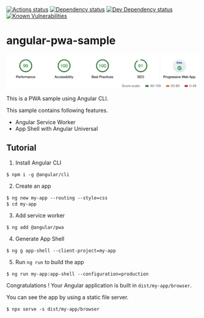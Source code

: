 [![Actions status][actions-image]][actions-url]
[![Dependency status][david-dm-image]][david-dm-url]
[![Dev Dependency status][david-dm-dev-image]][david-dm-dev-url]
[![Known Vulnerabilities][snyk-image]][snyk-url]

# angular-pwa-sample

![lightouse](./lighthouse.png)

This is a PWA sample using Angular CLI.

This sample contains following features.

- Angular Service Worker
- App Shell with Angular Universal

## Tutorial

1. Install Angular CLI

```shell
$ npm i -g @angular/cli
```

2. Create an app

```shell
$ ng new my-app --routing --style=css
$ cd my-app
```

3. Add service worker

```shell
$ ng add @angular/pwa
```

4. Generate App Shell

```shell
$ ng g app-shell --client-project=my-app
```

5. Run `ng run` to build the app

```shell
$ ng run my-app:app-shell --configuration=production
```

Congratulations ! Your Angular application is built in `dist/my-app/browser`.

You can see the app by using a static file server.

```
$ npx serve -s dist/my-app/browser
```

[actions-url]: https://github.com/puku0x/angular-pwa-sample/actions
[actions-image]: https://github.com/puku0x/angular-pwa-sample/workflows/CI/badge.svg
[david-dm-url]: https://david-dm.org/puku0x/angular-pwa-sample
[david-dm-image]: https://david-dm.org/puku0x/angular-pwa-sample.svg
[david-dm-dev-url]: https://david-dm.org/puku0x/angular-pwa-sample?type=dev
[david-dm-dev-image]: https://david-dm.org/puku0x/angular-pwa-sample/dev-status.svg
[snyk-url]: https://snyk.io/test/github/puku0x/angular-pwa-sample
[snyk-image]: https://snyk.io/test/github/puku0x/angular-pwa-sample/badge.svg
